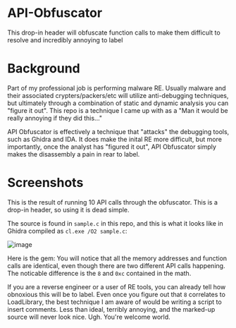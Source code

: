 # API-Obfuscator
This drop-in header will obfuscate function calls to make them difficult to resolve and incredibly annoying to label

# Background
Part of my professional job is performing malware RE. Usually malware and their associated crypters/packers/etc will utilize anti-debugging techniques, but ultimately through a combination of static and dynamic analysis you can "figure it out".
This repo is a technique I came up with as a "Man it would be really annoying if they did this..."

API Obfuscator is effectively a technique that "attacks" the debugging tools, such as Ghidra and IDA. It does make the inital RE more difficult, but more importantly, once the analyst has "figured it out", API Obfuscator simply makes the disassembly a pain in rear to label.

# Screenshots

This is the result of running 10 API calls through the obfuscator. This is a drop-in header, so using it is dead simple.

The source is found in `sample.c` in this repo, and this is what it looks like in Ghidra compiled as `cl.exe /O2 sample.c`:

![image](https://github.com/user-attachments/assets/973def11-c355-4564-a010-8f6d7d55b8c6)

Here is the gem: You will notice that all the memory addresses and function calls are identical, even though there are two different API calls happening. The noticable difference is the `8` and `0xc` contained in the math.

If you are a reverse engineer or a user of RE tools, you can already tell how obnoxious this will be to label. Even once you figure out that `8` correlates to LoadLibrary, the best technique I am aware of would be writing a script to insert comments. Less than ideal, terribly annoying, and the marked-up source will never look nice. Ugh. You're welcome world.
